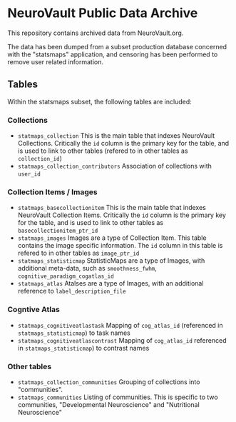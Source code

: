 # NeuroVault Public Data Archive

This repository contains archived data from NeuroVault.org.

The data has been dumped from a subset production database concerned with the "statsmaps" application, and censoring has been performed to remove user related information.

## Tables

Within the statsmaps subset, the following tables are included:

### Collections
* `statmaps_collection`
This is the main table that indexes NeuroVault Collections. Critically the `id` column is the primary key for the table, and is used to link to other tables (refered to in other tables as `collection_id`)
* `statmaps_collection_contributors`
Association of collections with `user_id`


### Collection Items / Images
* `statmaps_basecollectionitem`
This is the main table that indexes NeuroVault Collection Items. Critically the `id` column is the primary key for the table, and is used to link to other tables as `basecollectionitem_ptr_id`
* `statmaps_images`
Images are a type of Collection Item. This table contains the image specific information. The `id` column in this table is refered to in other tables as `image_ptr_id`
* `statmaps_statisticmap`
StatisticMaps are a type of Images, with additional meta-data, such as `smoothness_fwhm`, `cognitive_paradigm_cogatlas_id`
* `statmaps_atlas`
Atalses are a type of Images, with an additional reference to `label_description_file`

### Cogntive Atlas
* `statmaps_cognitiveatlastask`
Mapping of `cog_atlas_id` (referenced in `statmaps_statisticmap`) to task names
* `statmaps_cognitiveatlascontrast`
Mapping of `cog_atlas_id` referenced in `statmaps_statisticmap`) to contrast names

### Other tables
* `statmaps_collection_communities`
Grouping of collections into "communities". 
* `statmaps_communities`
Listing of communities. This is specific to two communities, "Developmental Neuroscience" and "Nutritional Neuroscience"